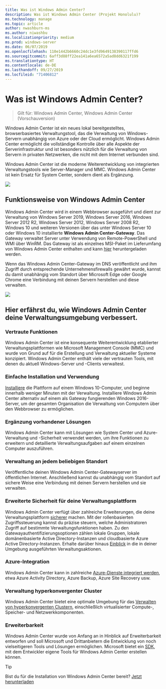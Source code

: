 ```yaml
---
title: Was ist Windows Admin Center?
description: Was ist Windows Admin Center (Projekt Honolulu)?
ms.technology: manage
ms.topic: article
author: nwashburn-ms
ms.author: niwashbu
ms.localizationpriority: medium
ms.prod: windows-server
ms.date: 06/07/2019
ms.openlocfilehash: 110e1442b6660c24dc1e3fd9649138390117ffd6
ms.sourcegitcommit: 6aff3d88ff22ea141a6ea6572a5ad8dd6321f199
ms.translationtype: HT
ms.contentlocale: de-DE
ms.lasthandoff: 09/27/2019
ms.locfileid: "71406812"
---
```

# <a name="what-is-windows-admin-center"></a>Was ist Windows Admin Center?

> Gilt für: Windows Admin Center, Windows Admin Center (Vorschauversion)

Windows Admin Center ist ein neues lokal bereitgestelltes, browserbasiertes Verwaltungstool, das die Verwaltung von Windows-Servern unabhängig von Azure oder der Cloud ermöglicht. Windows Admin Center ermöglicht die vollständige Kontrolle über alle Aspekte der Serverinfrastruktur und ist besonders nützlich für die Verwaltung von Servern in privaten Netzwerken, die nicht mit dem Internet verbunden sind.

Windows Admin Center ist die moderne Weiterentwicklung von integrierten Verwaltungstools wie Server-Manager und MMC. Windows Admin Center ist kein Ersatz für System Center, sondern dient als Ergänzung.

![](../media/wac-complements.png)

## <a name="how-does-windows-admin-center-work"></a>Funktionsweise von Windows Admin Center

Windows Admin Center wird in einem Webbrowser ausgeführt und dient zur Verwaltung von Windows Server 2019, Windows Server 2016, Windows Server 2012 R2, Windows Server 2012, Windows Server 2008 R2, Windows 10 und weiteren Versionen über das unter Windows Server 10 oder Windows 10 installierte **Windows Admin Center-Gateway**. Das Gateway verwaltet Server unter Verwendung von Remote-PowerShell und WMI über WinRM. Das Gateway ist als einzelnes MSI-Paket im Lieferumfang von Windows Admin Center enthalten und kann [hier](https://aka.ms/windowsadmincenter) heruntergeladen werden.

Wenn das Windows Admin Center-Gateway im DNS veröffentlicht und ihm Zugriff durch entsprechende Unternehmensfirewalls gewährt wurde, kannst du damit unabhängig vom Standort über Microsoft Edge oder Google Chrome eine Verbindung mit deinen Servern herstellen und diese verwalten.

![](../media/architecture.png)

## <a name="learn-how-windows-admin-center-improves-your-management-environment"></a>Hier erfährst du, wie Windows Admin Center deine Verwaltungsumgebung verbessert.

### <a name="familiar-functionality"></a>**Vertraute Funktionen**

Windows Admin Center ist eine konsequente Weiterentwicklung etablierter Verwaltungsplattformen wie Microsoft Management Console (MMC) und wurde von Grund auf für die Erstellung und Verwaltung aktueller Systeme konzipiert. Windows Admin Center enthält viele der vertrauten Tools, mit denen du aktuell Windows-Server und -Clients verwaltest.

### <a name="easy-to-install-and-use"></a>**Einfache Installation und Verwendung**

[Installiere](../deploy/install.md) die Plattform auf einem Windows 10-Computer, und beginne innerhalb weniger Minuten mit der Verwaltung. Installiere Windows Admin Center alternativ auf einem als Gateway fungierenden Windows 2016-Server, um der gesamten Organisation die Verwaltung von Computern über den Webbrowser zu ermöglichen.

### <a name="complements-existing-solutions"></a>**Ergänzung vorhandener Lösungen**

Windows Admin Center kann mit Lösungen wie System Center und Azure-Verwaltung und -Sicherheit verwendet werden, um ihre Funktionen zu erweitern und detaillierte Verwaltungsaufgaben auf einem einzelnen Computer auszuführen.

### <a name="manage-from-anywhere"></a>**Verwaltung an jedem beliebigen Standort**

Veröffentliche deinen Windows Admin Center-Gatewayserver im öffentlichen Internet. Anschließend kannst du unabhängig vom Standort auf sichere Weise eine Verbindung mit deinen Servern herstellen und sie verwalten.

### <a name="enhanced-security-for-your-management-platform"></a>**Erweiterte Sicherheit für deine Verwaltungsplattform**

Windows Admin Center verfügt über zahlreiche Erweiterungen, die deine Verwaltungsplattform [sicherer](../plan/user-access-options.md) machen. Mit der rollenbasierten Zugriffssteuerung kannst du präzise steuern, welche Administratoren Zugriff auf bestimmte Verwaltungsfunktionen haben. Zu den Gatewayauthentifizierungsoptionen zählen lokale Gruppen, lokale domänenbasierte Active Directory-Instanzen und cloudbasierte Azure Active Directory-Instanzen.  Erhalte darüber hinaus [Einblick](../use/logging.md) in die in deiner Umgebung ausgeführten Verwaltungsaktionen.

### <a name="azure-integration"></a>**Azure-Integration**

Windows Admin Center kann in zahlreiche [Azure-Dienste integriert werden](../plan/azure-integration-options.md), etwa Azure Activity Directory, Azure Backup, Azure Site Recovery usw.

### <a name="manage-hyper-converged-clusters"></a>**Verwaltung hyperkonvergenter Cluster**

Windows Admin Center bietet eine optimale Umgebung für das [Verwalten von hyperkonvergenten Clustern](../use/manage-hyper-converged.md), einschließlich virtualisierter Compute-, Speicher- und Netzwerkkomponenten.

### <a name="extensibility"></a>**Erweiterbarkeit**

Windows Admin Center wurde von Anfang an in Hinblick auf Erweiterbarkeit entworfen und soll Microsoft und Drittanbietern die Entwicklung von noch vielseitigeren Tools und Lösungen ermöglichen. Microsoft bietet ein [SDK](../extend/extensibility-overview.md), mit dem Entwickler eigene Tools für Windows Admin Center erstellen können.

> [!Tip]
> Bist du für die Installation von Windows Admin Center bereit? [Jetzt herunterladen](https://aka.ms/windowsadmincenter)
